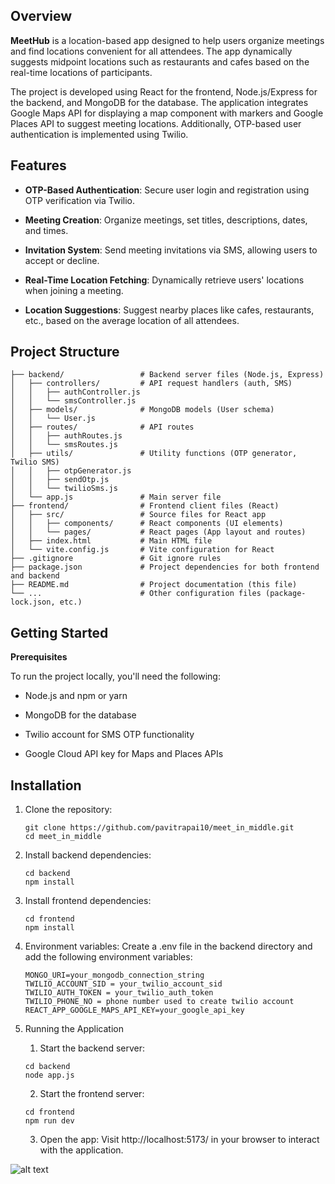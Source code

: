 ## Overview
**MeetHub**  is a location-based app designed to help users organize meetings and find locations convenient for all attendees. The app dynamically suggests midpoint locations such as restaurants and cafes based on the real-time locations of participants.

The project is developed using React for the frontend, Node.js/Express for the backend, and MongoDB for the database. The application integrates Google Maps API for displaying a map component with markers and Google Places API to suggest meeting locations. Additionally, OTP-based user authentication is implemented using Twilio.


## **Features**

- **OTP-Based Authentication**: Secure user login and registration using OTP verification via Twilio.

- **Meeting Creation**: Organize meetings, set titles, descriptions, dates, and times.

- **Invitation System**: Send meeting invitations via SMS, allowing users to accept or decline.

- **Real-Time Location Fetching**: Dynamically retrieve users' locations when joining a meeting.

- **Location Suggestions**: Suggest nearby places like cafes, restaurants, etc., based on the average location of all attendees.


## **Project Structure**
```.
├── backend/                 # Backend server files (Node.js, Express)
│   ├── controllers/         # API request handlers (auth, SMS)
│   │   ├── authController.js
│   │   └── smsController.js
│   ├── models/              # MongoDB models (User schema)
│   │   └── User.js
│   ├── routes/              # API routes
│   │   ├── authRoutes.js
│   │   └── smsRoutes.js
│   ├── utils/               # Utility functions (OTP generator, Twilio SMS)
│   │   ├── otpGenerator.js
│   │   ├── sendOtp.js
│   │   └── twilioSms.js
│   └── app.js               # Main server file
├── frontend/                # Frontend client files (React)
│   ├── src/                 # Source files for React app
│   │   ├── components/      # React components (UI elements)
│   │   └── pages/           # React pages (App layout and routes)
│   ├── index.html           # Main HTML file
│   └── vite.config.js       # Vite configuration for React
├── .gitignore               # Git ignore rules
├── package.json             # Project dependencies for both frontend and backend
├── README.md                # Project documentation (this file)
└── ...                      # Other configuration files (package-lock.json, etc.)
```

## **Getting Started**

**Prerequisites**

To run the project locally, you'll need the following:

- Node.js and npm or yarn

- MongoDB for the database

- Twilio account for SMS OTP functionality

- Google Cloud API key for Maps and Places APIs

## **Installation**

1. Clone the repository:

   ```
   git clone https://github.com/pavitrapai10/meet_in_middle.git
   cd meet_in_middle
   ```

2. Install backend dependencies:

   ```
   cd backend
   npm install
   ```

3. Install frontend dependencies:

   ```
   cd frontend
   npm install
   ```

4. Environment variables: Create a .env file in the backend directory and add the following environment variables:

   ```
   MONGO_URI=your_mongodb_connection_string
   TWILIO_ACCOUNT_SID = your_twilio_account_sid 
   TWILIO_AUTH_TOKEN = your_twilio_auth_token
   TWILIO_PHONE_NO = phone number used to create twilio account
   REACT_APP_GOOGLE_MAPS_API_KEY=your_google_api_key
   ```

5. Running the Application
   

   1. Start the backend server:
      
      

   ```
   cd backend
   node app.js
   ```

   2. Start the frontend server:
      
      
   
   ```
   cd frontend
   npm run dev
   ```
   
   3. Open the app: Visit http://localhost:5173/ in your browser to interact with the application.







![alt text](mim.gif)

